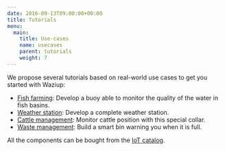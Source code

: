 ```yaml
---
date: 2016-09-13T09:00:00+00:00
title: Tutorials
menu:
  main:
    title: Use-cases
    name: usecases
    parent: tutorials
    weight: 7
---
```


We propose several tutorials based on real-world use cases to get you started with Waziup:

- [Fish farming](water): Develop a buoy able to monitor the quality of the water in fish basins.
- [Weather station](weather): Develop a complete weather station.
- [Cattle management](cattle): Monitor cattle position with this special collar.
- [Waste management](waste): Build a smart bin warning you when it is full.

All the components can be bought from the [IoT catalog](https://www.iot-catalogue.com/usecases).

